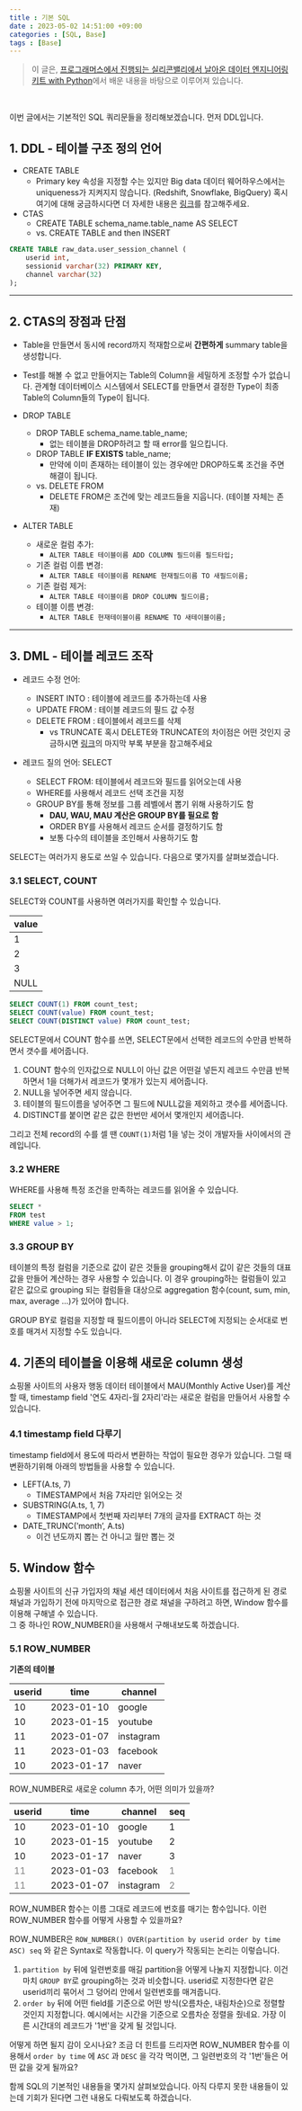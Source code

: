 ```yaml
---
title : 기본 SQL 
date : 2023-05-02 14:51:00 +09:00
categories : [SQL, Base]
tags : [Base]
---
```


> 이 글은, [프로그래머스에서 진행되는 실리콘밸리에서 날아온 데이터 엔지니어링 키트 with Python](https://school.programmers.co.kr/learn/courses/16448/16448-%EB%9D%BC%EC%9D%B4%EB%B8%8C12%EA%B8%B0-%EC%8B%A4%EB%A6%AC%EC%BD%98%EB%B0%B8%EB%A6%AC%EC%97%90%EC%84%9C-%EB%82%A0%EC%95%84%EC%98%A8-%EB%8D%B0%EC%9D%B4%ED%84%B0-%EC%97%94%EC%A7%80%EB%8B%88%EC%96%B4%EB%A7%81-%EC%8A%A4%ED%83%80%ED%84%B0-%ED%82%A4%ED%8A%B8-with-python)에서 배운 내용을 바탕으로 이루어져 있습니다.
 
<br>

이번 글에서는 기본적인 SQL 쿼리문들을 정리해보겠습니다. 먼저 DDL입니다.

## 1. DDL - 테이블 구조 정의 언어
 
- CREATE TABLE
  - Primary key 속성을 지정할 수는 있지만 Big data 데이터 웨어하우스에서는 uniqueness가 지켜지지 않습니다. (Redshift, Snowflake, BigQuery) 혹시 여기에 대해 궁금하시다면 더 자세한 내용은 [링크](https://jewoodev.github.io/posts/Redshift/)를 참고해주세요. 
- CTAS
  - CREATE TABLE schema_name.table_name AS SELECT
  - vs. CREATE TABLE and then INSERT

```sql
CREATE TABLE raw_data.user_session_channel (
    userid int,
    sessionid varchar(32) PRIMARY KEY,
    channel varchar(32)
);
```

---

## 2. CTAS의 장점과 단점

- Table을 만들면서 동시에 record까지 적재함으로써 **간편하게** summary table을 생성합니다.
- Test를 해볼 수 없고 만들어지는 Table의 Column을 세밀하게 조정할 수가 없습니다. 관계형 데이터베이스 시스템에서 SELECT를 만들면서 결정한 Type이 최종 Table의 Column들의 Type이 됩니다.

- DROP TABLE
  - DROP TABLE schema_name.table_name;
    - 없는 테이블을 DROP하려고 할 때 error를 일으킵니다.
  - DROP TABLE **IF EXISTS** table_name; 
    - 만약에 이미 존재하는 테이블이 있는 경우에만 DROP하도록 조건을 주면 해결이 됩니다.
  - vs. DELETE FROM
    - DELETE FROM은 조건에 맞는 레코드들을 지웁니다. (테이블 자체는 존재)

- ALTER TABLE
  - 새로운 컬럼 추가:
    - `ALTER TABLE 테이블이름 ADD COLUMN 필드이름 필드타입;`
  - 기존 컬럼 이름 변경:
    - `ALTER TABLE 테이블이름 RENAME 현재필드이름 TO 새필드이름;`
  - 기존 컬럼 제거:
    - `ALTER TABLE 테이블이름 DROP COLUMN 필드이름;`
  - 테이블 이름 변경:
    - `ALTER TABLE 현재테이블이름 RENAME TO 새테이블이름;`

---

## 3. DML - 테이블 레코드 조작

- 레코드 수정 언어:
  - INSERT INTO : 테이블에 레코드를 추가하는데 사용
  - UPDATE FROM : 테이블 레코드의 필드 값 수정
  - DELETE FROM : 테이블에서 레코드를 삭제
    - vs TRUNCATE 혹시 DELETE와 TRUNCATE의 차이점은 어떤 것인지 궁금하시면 [링크](https://jewoodev.github.io/posts/Four_parts_of_SQL/)의 마지막 부록 부분을 참고해주세요

- 레코드 질의 언어: SELECT
  - SELECT FROM: 테이블에서 레코드와 필드를 읽어오는데 사용
  - WHERE를 사용해서 레코드 선택 조건을 지정
  - GROUP BY를 통해 정보를 그룹 레벨에서 뽑기 위해 사용하기도 함
    - **DAU, WAU, MAU 계산은 GROUP BY를 필요로 함**
    - ORDER BY를 사용해서 레코드 순서를 결정하기도 함
    - 보통 다수의 테이블을 조인해서 사용하기도 함

SELECT는 여러가지 용도로 쓰일 수 있습니다. 다음으로 몇가지를 살펴보겠습니다.



### 3.1 SELECT, COUNT

SELECT와 COUNT를 사용하면 여러가지를 확인할 수 있습니다.

| value |
| --- |
| 1 |
| 2 |
| 3 |
| NULL |

```sql
SELECT COUNT(1) FROM count_test; 
SELECT COUNT(value) FROM count_test; 
SELECT COUNT(DISTINCT value) FROM count_test;
```

SELECT문에서 COUNT 함수를 쓰면, SELECT문에서 선택한 레코드의 수만큼 반복하면서 갯수를 세어줍니다.

1. COUNT 함수의 인자값으로 NULL이 아닌 값은 어떤걸 넣든지 레코드 수만큼 반복하면서 1을 더해가서 레코드가 몇개가 있는지 세어줍니다.
2. NULL을 넣어주면 세지 않습니다.
3. 테이블의 필드이름을 넣어주면 그 필드에 NULL값을 제외하고 갯수를 세어줍니다.
4. DISTINCT를 붙이면 같은 값은 한번만 세어서 몇개인지 세어줍니다.

그리고 전체 record의 수를 셀 땐 `COUNT(1)`처럼 1을 넣는 것이 개발자들 사이에서의 관례입니다.  

### 3.2 WHERE

WHERE를 사용해 특정 조건을 만족하는 레코드를 읽어올 수 있습니다.

```sql
SELECT *
FROM test
WHERE value > 1;
```

### 3.3 GROUP BY

테이블의 특정 컬럼을 기준으로 값이 같은 것들을 grouping해서 값이 같은 것들의 대표값을 만들어 계산하는 경우 사용할 수 있습니다. 이 경우 grouping하는 컬럼들이 있고 같은 값으로 grouping 되는 컬럼들을 대상으로 aggregation 함수(count, sum, min, max, average ...)가 있어야 합니다. 

GROUP BY로 컬럼을 지정할 때 필드이름이 아니라 SELECT에 지정되는 순서대로 번호를 매겨서 지정할 수도 있습니다.

## 4. 기존의 테이블을 이용해 새로운 column 생성

쇼핑몰 사이트의 사용자 행동 데이터 테이블에서 MAU(Monthly Active User)를 계산할 때, timestamp field '연도 4자리-월 2자리'라는 새로운 컬럼을 만들어서 사용할 수 있습니다.

### 4.1 timestamp field 다루기

timestamp field에서 용도에 따라서 변환하는 작업이 필요한 경우가 있습니다. 그럴 때 변환하기위해 아래의 방법들을 사용할 수 있습니다.

- LEFT(A.ts, 7)
    - TIMESTAMP에서 처음 7자리만 읽어오는 것
- SUBSTRING(A.ts, 1, 7)
    - TIMESTAMP에서 첫번째 자리부터 7개의 글자를 EXTRACT 하는 것
- DATE_TRUNC(’month’, A.ts)
    - 이건 년도까지 뽑는 건 아니고 월만 뽑는 것

## 5. Window 함수

쇼핑몰 사이트의 신규 가입자의 채널 세션 데이터에서 처음 사이트를 접근하게 된 경로 채널과 가입하기 전에 마지막으로 접근한 경로 채널을 구하려고 하면, Window 함수를 이용해 구해낼 수 있습니다.  
그 중 하나인 ROW_NUMBER()을 사용해서 구해내보도록 하겠습니다.

### 5.1 ROW_NUMBER

**기존의 테이블**

| userid | time | channel |
| --- | --- | --- |
| 10 | 2023-01-10 | google |
| 10 | 2023-01-15 | youtube |
| 11 | 2023-01-07 | instagram |
| 11 | 2023-01-03 | facebook |
| 10 | 2023-01-17 | naver |

ROW_NUMBER로 새로운 column 추가, 어떤 의미가 있을까? 

| userid                               | time | channel | seq                               |
|--------------------------------------| --- | --- |-----------------------------------|
| 10 | 2023-01-10 | google | 1 |
| 10  | 2023-01-15 | youtube | 2 |
| 10  | 2023-01-17 | naver | 3 |
| <span style="color:gray">11</span> | 2023-01-03 | facebook | <span style="color:gray">1</span> |
| <span style="color:gray">11</span> | 2023-01-07 | instagram | <span style="color:gray">2</span> |

ROW_NUMBER 함수는 이름 그대로 레코드에 번호를 매기는 함수입니다. 이런 ROW_NUMBER 함수를 어떻게 사용할 수 있을까요? 

ROW_NUMBER은 `ROW_NUMBER() OVER(partition by userid order by time ASC) seq` 와 같은 Syntax로 작동합니다. 이 query가 작동되는 논리는 이렇습니다.

1. `partition by` 뒤에 일련번호를 매길 partition을 어떻게 나눌지 지정합니다. 이건 마치 `GROUP BY`로 grouping하는 것과 비슷합니다. userid로 지정한다면 같은 userid끼리 묶어서 그 덩어리 안에서 일련번호를 매겨줍니다.
2. `order by` 뒤에 어떤 field를 기준으로 어떤 방식(오름차순, 내림차순)으로 정렬할 것인지 지정합니다. 예시에서는 시간을 기준으로 오름차순 정렬을 줬네요. 가장 이른 시간대의 레코드가 '1번'을 갖게 될 것입니다. 

어떻게 하면 될지 감이 오시나요? 조금 더 힌트를 드리자면 ROW_NUMBER 함수를 이용해서 `order by time` 에 `ASC` 과 `DESC` 을 각각 먹이면, 그 일련번호의 각 '1번'들은 어떤 값을 갖게 될까요?  

함께 SQL의 기본적인 내용들을 몇가지 살펴보았습니다. 아직 다루지 못한 내용들이 있는데 기회가 된다면 그런 내용도 다뤄보도록 하겠습니다. 
